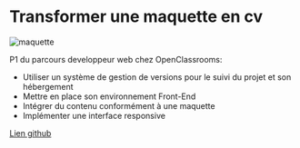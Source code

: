 # Transformer une maquette en cv
![maquette](https://dorotheeoc.github.io/SOUTENANCE%20CV%20MAQUETTE.png)

P1 du parcours developpeur web chez OpenClassrooms:

* Utiliser un système de gestion de versions pour le suivi du projet et son hébergement
* Mettre en place son environnement Front-End
* Intégrer du contenu conformément à une maquette
* Implémenter une interface responsive

[Lien github](https://dorotheeoc.github.io/)
